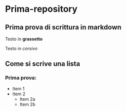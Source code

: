 # Prima-repository

## Prima prova di scrittura in markdown 

Testo in **grassetto**

Testo in *corsivo*

## Come si scrive una lista

### Prima prova:

* Item 1
* Item 2
  * Item 2a
  * Item 2b
